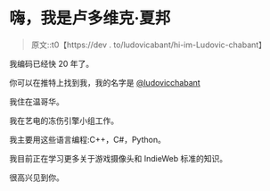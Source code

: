 # 嗨，我是卢多维克·夏邦

> 原文::t0【https://dev . to/ludovicabant/hi-im-Ludovic-chabant】

我编码已经快 20 年了。

你可以在推特上找到我，我的名字是 [@ludovicchabant](https://twitter.com/ludovicchabant)

我住在温哥华。

我在艺电的冻伤引擎小组工作。

我主要用这些语言编程:C++，C#，Python。

我目前正在学习更多关于游戏摄像头和 IndieWeb 标准的知识。

很高兴见到你。